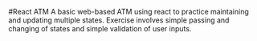 #React ATM
A basic web-based ATM using react to practice maintaining and updating multiple states. Exercise involves simple passing and changing of states and simple validation of user inputs.